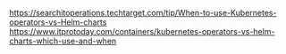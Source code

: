 

https://searchitoperations.techtarget.com/tip/When-to-use-Kubernetes-operators-vs-Helm-charts
https://www.itprotoday.com/containers/kubernetes-operators-vs-helm-charts-which-use-and-when
